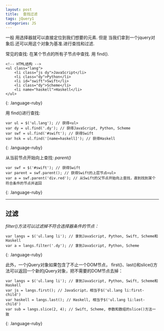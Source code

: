 ```yaml
---
layout: post
title:  查找过滤
tags: jQuery1
categories: JS
---
```

一般 用选择器就可以直接定位到我们想要的元素.
但是 当我们拿到一个jquery对象后.还可以用这个对象为基准.进行查找和过滤.

常见的查找: 在某个节点的所有子节点中查找. 用 find().



~~~
<!-- HTML结构 -->
<ul class="lang">
    <li class="js dy">JavaScript</li>
    <li class="dy">Python</li>
    <li id="swift">Swift</li>
    <li class="dy">Scheme</li>
    <li name="haskell">Haskell</li>
</ul>
~~~
{: .language-ruby}

用 find()进行查找:
~~~
var ul = $('ul.lang'); // 获得<ul>
var dy = ul.find('.dy'); // 获得JavaScript, Python, Scheme
var swf = ul.find('#swift'); // 获得Swift
var hsk = ul.find('[name=haskell]'); // 获得Haskell
~~~
{: .language-ruby}


从当前节点开始向上查找: *parent()*
~~~
var swf = $('#swift'); // 获得Swift
var parent = swf.parent(); // 获得Swift的上层节点<ul>
var a = swf.parent('div.red'); // 从Swift的父节点开始向上查找，直到找到某个符合条件的节点并返回
~~~
{: .language-ruby}






--- 
## 过滤

*filter()方法可以过滤掉不符合选择器条件的节点：*
~~~
var langs = $('ul.lang li'); // 拿到JavaScript, Python, Swift, Scheme和Haskell
var a = langs.filter('.dy'); // 拿到JavaScript, Python, Scheme
~~~
{: .language-ruby}





此外，一个jQuery对象如果包含了不止一个DOM节点，
first()、last()和slice()方法可以返回一个新的jQuery对象，把不需要的DOM节点去掉：
~~~
var langs = $('ul.lang li'); // 拿到JavaScript, Python, Swift, Scheme和Haskell
var js = langs.first(); // JavaScript，相当于$('ul.lang li:first-child')
var haskell = langs.last(); // Haskell, 相当于$('ul.lang li:last-child')
var sub = langs.slice(2, 4); // Swift, Scheme, 参数和数组的slice()方法一致
~~~
{: .language-ruby}












